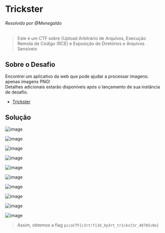 # Trickster  
###### Resolvido por @Menegaldo
> Este é um CTF sobre [Upload Arbitrário de Arquivos, Execução Remota de Código (RCE) e Exposição de Diretórios e Arquivos Sensíveis

## Sobre o Desafio

Encontrei um aplicativo da web que pode ajudar a processar imagens: apenas imagens PNG!<br>
Detalhes adicionais estarão disponíveis após o lançamento de sua instância de desafio.

- [Trickster](https://play.picoctf.org/practice/challenge/445) 

## Solução  


![image](https://github.com/user-attachments/assets/5a513762-7cf8-4af4-8382-ff46da02f5dc)

![image](https://github.com/user-attachments/assets/58157f2b-faf5-4fa4-8736-2362f4d855fd)

![image](https://github.com/user-attachments/assets/3b878932-f653-47d5-bef0-978a6afaa22f)

![image](https://github.com/user-attachments/assets/192391de-0113-44a6-ab5e-cec08305a643)

![image](https://github.com/user-attachments/assets/18837203-98d9-44d0-aac9-3c0bf62e7a3a)

![image](https://github.com/user-attachments/assets/23009445-c52c-47c7-a126-8084b6efd24d)

![image](https://github.com/user-attachments/assets/5fc90973-f63b-44b4-93d2-7496179895dc)

![image](https://github.com/user-attachments/assets/c443c4ff-015d-44cc-b707-d0aad97d8398)

![image](https://github.com/user-attachments/assets/f448d0dc-aa4d-44c9-a156-20f23310f1b9)

![image](https://github.com/user-attachments/assets/77bd82c3-e2cd-4150-a259-d26c06d14ac9)




> Assim, obtemos a flag `picoCTF{c3rt!fi3d_Xp3rt_tr1ckst3r_48785c0e}`  
